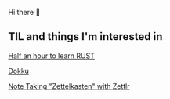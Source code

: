 Hi there 👋

## TIL and things I'm interested in
[Half an hour to learn RUST](https://fasterthanli.me/articles/a-half-hour-to-learn-rust)

[Dokku](TIL/dokku.md)

[Note Taking "Zettelkasten" with Zettlr](TIL/202007122020-note-taking-zettelkasten-with-zettlr.md)




